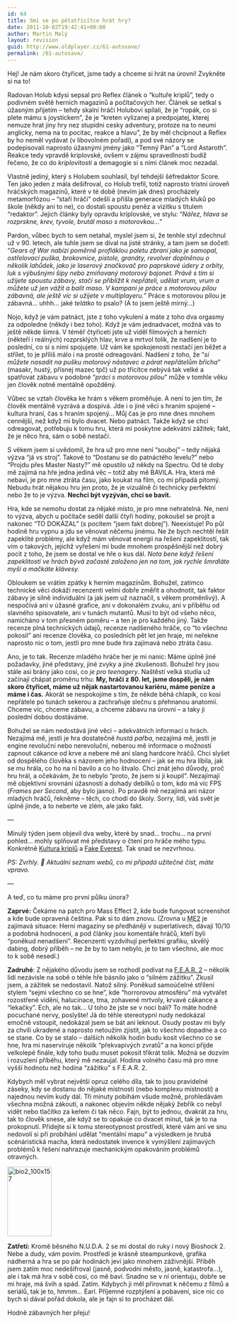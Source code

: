 ```yaml
---
id: 64
title: Smí se po pětatřicítce hrát hry?
date: 2011-10-02T19:42:41+00:00
author: Martin Malý
layout: revision
guid: http://www.oldplayer.cz/61-autosave/
permalink: /61-autosave/
---
```

<div>
  <p>
    Hej! Je nám skoro čtyřicet, jsme tady a chceme si hrát na úrovni! Zvykněte si na to!
  </p>
  
  <p>
    Radovan Holub kdysi sepsal pro Reflex článek o &#8220;kultuře kriplů&#8221;, tedy o podivném světě herních magazínů a počítačových her. Článek se setkal s úžasným přijetím &#8211; tehdy skalní hráči Holubovi spílali, že je &#8220;ropák, co si plete mámu s joystickem&#8221;, že je &#8220;kreten vylizanej a predpojatej, kterej nemuze hrat jiny hry nez stupidni cesky adventury, protoze na to neumi anglicky, nema na to pocitac, reakce a hlavu&#8221;, že by měl chcípnout a Reflex by ho neměl vydávat (v libovolném pořadí), a pod své názory se podepisovali naprosto úžasnými jmény jako &#8220;Temný Pán&#8221; a &#8220;Lord Astaroth&#8221;. Reakce tedy vpravdě kriplovské, ovšem v zájmu spravedlnosti budiž řečeno, že co do <em>kriplovitosti</em> a demagogie si s nimi článek moc nezadal.
  </p>
  
  <p>
    Vlastně jediný, který s Holubem souhlasil, byl tehdejší šéfredaktor Score. Ten jako jeden z mála dešifroval, co Holub trefil, totiž naprosto tristní úroveň hráčských magazínů, které v té době (nevím jak dnes) procházely metamorfózou &#8211; &#8220;staří hráči&#8221; odešli a přišla generace mladých kluků po škole (někdy ani to ne), co dostali spoustu peněz a vizitku s titulem &#8220;redaktor&#8221;. Jejich články byly opravdu kriplovské, ve stylu: &#8220;<em>Nářez, hlava se rozprskne, krev, tyvole, brutál maso s motorovkou&#8230;</em>&#8221;
  </p>
  
  <p>
    Pardon, vůbec bych to sem netahal, myslel jsem si, že tenhle styl zdechnul už v 90. letech, ale tuhle jsem se díval na jisté stránky, a tam jsem se dočetl: &#8220;<em>Gears of War nabízí poměrně profláklou paletu zbraní jako je samopal, ostřelovací puška, brokovnice, pistole, granáty, revolver doplněnou o několik lahůdek, jako je laserový značkovač pro paprskové údery z orbity, luk s výbušnými šípy nebo zmiňovaný motorový bajonet. Právě s tím si užijete spoustu zábavy, stačí se přiblížit k nepřáteli, udělat vrum, vrum a můžete už jen vážit a balit maso. V kampani je práce s motorovou pilou zábavná, ale ještě víc si užijete v multiplayeru.</em>&#8221; Práce s motorovou pilou je zábavná&#8230; uhhh&#8230; jaké <em>telátko</em> to psalo? (A to jsem ještě mírný&#8230;)
  </p>
  
  <p>
    Nojo, když je vám patnáct, jste z toho vykulení a máte z toho dva orgasmy za odpoledne (někdy i bez toho). Když je vám jednadvacet, možná vás to ještě někde šimrá. V téměř čtyřiceti jste už viděl filmových a herních (někteří i reálných) rozprsklých hlav, krve a mrtvol tolik, že nadšení je to poslední, co si s nimi spojujete. Už vám ke spokojenosti nestačí jen běžet a střílet, to je příliš málo i na prosté odreagování. Nadšení z toho, že &#8220;<em>si můžete nasadit na pušku motorový nástavec a párat nepřátelům břicha</em>&#8221; (masakr, hustý, přísnej mazec tpč) už po třicítce nebývá tak velké a spatřovat zábavu v podobné &#8220;<em>práci s motorovou pilou</em>&#8221; může v tomhle věku jen člověk notně mentálně opožděný.
  </p>
  
  <p>
    Vůbec se vztah člověka ke hrám s věkem proměňuje. A není to jen tím, že člověk mentálně vyzrává a dospívá. Jde i o jiné věci s hraním spojené &#8211; kultura hraní, čas s hraním spojený&#8230; Můj čas je pro mne dnes mnohem cennější, než když mi bylo dvacet. Nebo patnáct. Takže když se chci odreagovat, potřebuju k tomu hru, která mi poskytne adekvátní zážitek; fakt, že je něco hra, sám o sobě nestačí.
  </p>
  
  <p>
    S věkem jsem si uvědomil, že hra už pro mne není &#8220;souboj&#8221; &#8211; tedy nějaká výzva &#8220;já vs stroj&#8221;. Takové to &#8220;Dostanu se do patnáctého levelu?&#8221; nebo &#8220;Projdu přes Master Nasty?&#8221; mě opustilo už někdy na Spectru. Od té doby mě zajímá na hře jedna jediná věc &#8211; totiž aby mě BAVILA. Hra, která mě nebaví, je pro mne ztráta času, jako koukat na film, co mi připadá pitomý. Nebudu hrát nějakou hru jen proto, že je vizuálně či technicky perfektní nebo že to je výzva. <strong>Nechci být vyzýván, chci se bavit.</strong>
  </p>
  
  <p>
    Hra, kde se nemohu dostat za nějaké místo, je pro mne nehratelná. Ne, není to výzva, abych u počítače seděl další čtyři hodiny, pokoušel se projít a nakonec &#8220;TO DOKÁZAL&#8221; (s pocitem &#8220;jsem fakt dobrej&#8221;). Neexistuje! Po půl hodině hru vypnu a jdu se věnovat něčemu jinému. Ne že bych nechtěl řešit zapeklité problémy, ale když mám věnovat energii na řešení zapeklitostí, tak vím o takových, jejichž vyřešení mi bude mnohem prospěšnější než dobrý pocit z toho, že jsem se dostal ve hře o kus dál. <em>Nota bene když řešení zapeklitostí ve hrách bývá začasté založeno jen na tom, jak rychle šmrdláte myší a mačkáte klávesy.</em>
  </p>
  
  <p>
    Obloukem se vrátím zpátky k herním magazínům. Bohužel, zatímco technické věci dokáží recenzenti velmi dobře změřit a ohodnotit, tak faktor zábavy je silně individuální (a jak jsem už naznačil, s věkem proměnlivý). A nespočívá ani v úžasné grafice, ani v dokonalém zvuku, ani v příběhu od slavného spisovatele, ani v tunách mutantů. Musí to být od všeho něco, namícháno v tom přesném poměru &#8211; a ten je pro každého jiný. Takže recenze plná technických údajů, recenze nadšeného hráče, co &#8220;to všechno pokosil&#8221; ani recenze člověka, co posledních pět let jen hraje, mi neřekne naprosto nic o tom, jestli pro mne bude hra zajímavá nebo ztráta času.
  </p>
  
  <p>
    Ano, je to tak. Recenze mladého hráče her je mi nanic: Máme úplně jiné požadavky, jiné představy, jiné zvyky a jiné zkušenosti. Bohužel hry jsou stále asi brány jako cosi, co <em>je pro teenagery</em>. Naštěstí velká studia už začínají chápat proměnu trhu: <strong>My, hráči z 80. let, jsme dospěli, je nám skoro čtyřicet, máme už nějak nastartovanou kariéru, máme peníze a máme i čas.</strong> Akorát se nespokojíme s tím, že někde běhá chlapík, co kosí nepřátele po tunách sekerou a zachraňuje slečnu s přehnanou anatomií. Chceme víc, chceme zábavu, a chceme zábavu na úrovni &#8211; a taky ji poslední dobou dostáváme.
  </p>
  
  <p>
    Bohužel se nám nedostává jiné věci &#8211; adekvátních informací o hrách. Nezajímá mě, jestli je hra dostatečně <em>hustá pařba</em>, nezajímá mě, jestli je engine revoluční nebo nerevoluční, neberou mě informace o možnosti zapnout cákance od krve a nebere mě ani slang hardcore hráčů. Chci slyšet od dospělého člověka s názorem jeho hodnocení &#8211; jak se mu hra líbila, jak se mu hrála, co ho na ní bavilo a co ho štvalo. Chci znát jeho důvody, proč hru hrál, a očekávám, že to nebylo &#8220;proto, že jsem si ji koupil&#8221;. Nezajímají mě objektivní srovnání úžasností a dohady debílků o tom, kdo má víc FPS (<em>Frames per Second</em>, aby bylo jasno). Po pravdě mě nezajímá ani názor mladých hráčů, řekněme &#8211; těch, co chodí do školy. Sorry, lidi, váš svět je úplně jinde, a to neberte ve zlém, ale jako fakt.
  </p>
  
  <p>
    &#8212;
  </p>
  
  <p>
    Minulý týden jsem objevil dva weby, které by snad&#8230; trochu&#8230; na první pohled&#8230; mohly splňovat mé představy o čtení pro hráče mého typu. Konkrétně <a href="http://www.kulturakriplu.net/">Kultura kriplů</a> a <a href="http://fakeeverest.cz/">Fake Everest</a>. Tak snad se nezvrhnou.
  </p>
  
  <p>
    <em>PS: Zvrhly. 🙂 Aktuální seznam webů, co mi připadá užitečné číst, máte vpravo.</em>
  </p>
  
  <p>
    &#8212;
  </p>
  
  <p>
    A teď, co tu máme pro první půlku února?
  </p>
  
  <p>
    <strong>Zaprvé:</strong> Čekáme na patch pro Mass Effect 2, kde bude fungovat screenshot a kde bude opravená čeština. Pak si to dám znovu. (Zrovna u <abbr title="Mass Effect 2">ME2</abbr> je zajímavá situace: Herní magazíny se předhánějí v superlativech, dávají 10/10 a podobná hodnocení, a pod články jsou komentáře hráčů, kteří byli &#8220;poněkud nenadšeni&#8221;. Recenzenti vyzdvihují perfektní grafiku, skvělý dabing, dobrý příběh &#8211; ne že by to tam nebylo, je to tam všechno, ale moc to k sobě nesedí.)
  </p>
  
  <p>
    <strong>Zadruhé</strong>: Z nějakého důvodu jsem se rozhodl podívat na <a href="http://www.oldplayer.cz/fear2">F.E.A.R. 2</a> &#8211; několik lidí nezávisle na sobě o téhle hře básnilo jako o &#8220;silném zážitku&#8221;. Zkusil jsem, a zážitek se nedostavil. Natož silný. Poněkud samoúčelné střílení stylem &#8220;sejmi všechno co se hne&#8221;, kde &#8220;horrorovou atmosféru&#8221; má vytvářet rozostřené vidění, halucinace, tma, zohavené mrtvoly, krvavé cákance a &#8220;lekačky&#8221;. Ech, ale no tak&#8230; U toho že jste se v noci báli? To máte hodně pocuchané nervy, poslyšte! Já do téhle stereotypní nudy nedokázal emočně vstoupit, nedokázal jsem se bát ani leknout. Osudy postav mi byly za chvíli ukradené a naprosto netoužím zjistit, jak to všechno dopadne a co se stane. Co by se stalo &#8211; dalších několik hodin budu kosit všechno co se hne, hra mi naservíruje několik &#8220;překvapivých zvratů&#8221; a na konci přijde velkolepé finále, kdy toho budu muset pokosit třikrát tolik. Možná se dozvím i rozuzlení příběhu, který mě nezaujal. Hodina volného času má pro mne vyšší hodnotu než hodina &#8220;zážitku&#8221; s F.E.A.R. 2.
  </p>
  
  <p>
    Kdybych měl vybrat největší opruz celého díla, tak to jsou pravidelné záseky, kdy se dostanu do nějaké místnosti (nebo komplexu místností) a najednou nevím kudy dál. Tři minuty pobíhám všude možně, prohledávám všechna možná zákoutí, a nakonec objevím někde nějaký žebřík co nebyl vidět nebo tlačítko za keřem či tak něco. Fajn, být to jednou, dvakrát za hru, tak to člověk snese, ale když se to opakuje co dvacet minut, tak je to na prokopnutí. Přidejte si k tomu stereotypnost prostředí, které vám ani ve snu nedovolí si při probíhání udělat &#8220;mentální mapu&#8221; a výsledkem je hrubá scénáristická macha, která nedostatek invence k vymýšlení zajímavých problémů k řešení nahrazuje mechanickým opakováním problémů otravných.
  </p>
  
  <div class="alignright">
    <a href="http://www.xzone.cz/hledat.php3?vyber=&#038;search=bioshock*2&#038;seradit=nazevdown&#038;detail=1&a_aid=gamer&a_bid=314a3d19" target="_top"><img src="http://www.xzone.cz/images/upoutavky/bio2_100x157.jpg" alt="bio2_100x157" title="bio2_100x157" width="100" height="157" /></a><img style="border:0" src="http://www.xzone.cz/affiliate/scripts/imp.php?a_aid=gamer&a_bid=314a3d19" width="1" height="1" alt="" />
  </div>
  
  <p>
    <strong>Zatřetí:</strong> Kromě běsného N.U.D.A. 2 se mi dostal do ruky i nový Bioshock 2. Nebe a dudy, vám povím. Prostředí je krásně steampunkové, grafika nádherná a hra se po pár hodinách jeví jako mnohem záživnější. Příběh jsem zatím moc nedešifroval (jasně, podvodní město, jasně, katastrofa&#8230;), ale i tak má hra v sobě cosi, co mě baví. Snadno se v ní orientuju, dobře se mi hraje, má švih a spád. Zatím. Kdybych ji měl přirovnat k něčemu z filmů a seriálů, tak je to, hmmm&#8230; Earl. Příjemné rozptýlení a pobavení, sice nic co bych si dával pořád dokola, ale je fajn si to procházet dál.
  </p>
  
  <p>
    Hodně zábavných her přeju!
  </p>
</div>

<div id="google_plus_one">
  <g:plusone></g:plusone>
</div>

<div id="fb_send_like">
</div>